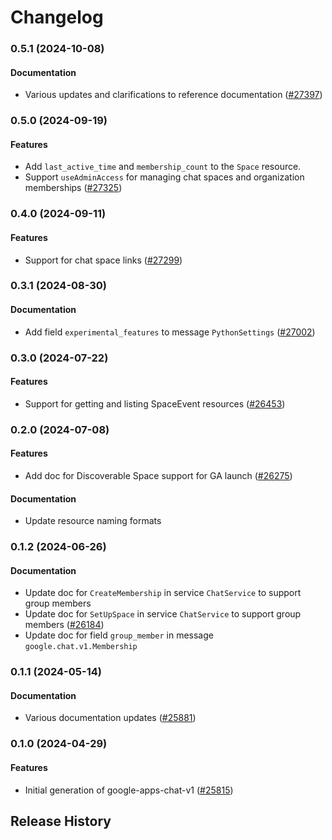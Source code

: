 # Changelog

### 0.5.1 (2024-10-08)

#### Documentation

* Various updates and clarifications to reference documentation ([#27397](https://github.com/googleapis/google-cloud-ruby/issues/27397)) 

### 0.5.0 (2024-09-19)

#### Features

* Add `last_active_time` and `membership_count` to the `Space` resource. 
* Support `useAdminAccess` for managing chat spaces and organization memberships ([#27325](https://github.com/googleapis/google-cloud-ruby/issues/27325)) 

### 0.4.0 (2024-09-11)

#### Features

* Support for chat space links ([#27299](https://github.com/googleapis/google-cloud-ruby/issues/27299)) 

### 0.3.1 (2024-08-30)

#### Documentation

* Add field `experimental_features` to message `PythonSettings` ([#27002](https://github.com/googleapis/google-cloud-ruby/issues/27002)) 

### 0.3.0 (2024-07-22)

#### Features

* Support for getting and listing SpaceEvent resources ([#26453](https://github.com/googleapis/google-cloud-ruby/issues/26453)) 

### 0.2.0 (2024-07-08)

#### Features

* Add doc for Discoverable Space support for GA launch ([#26275](https://github.com/googleapis/google-cloud-ruby/issues/26275)) 
#### Documentation

* Update resource naming formats 

### 0.1.2 (2024-06-26)

#### Documentation

* Update doc for `CreateMembership` in service `ChatService` to support group members 
* Update doc for `SetUpSpace` in service `ChatService` to support group members ([#26184](https://github.com/googleapis/google-cloud-ruby/issues/26184)) 
* Update doc for field `group_member` in message `google.chat.v1.Membership` 

### 0.1.1 (2024-05-14)

#### Documentation

* Various documentation updates ([#25881](https://github.com/googleapis/google-cloud-ruby/issues/25881)) 

### 0.1.0 (2024-04-29)

#### Features

* Initial generation of google-apps-chat-v1 ([#25815](https://github.com/googleapis/google-cloud-ruby/issues/25815)) 

## Release History
